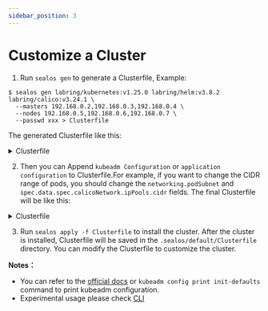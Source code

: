 ```yaml
---
sidebar_position: 3
---
```


# Customize a Cluster

1. Run `sealos gen` to generate a Clusterfile, Example:

```shell
$ sealos gen labring/kubernetes:v1.25.0 labring/helm:v3.8.2 labring/calico:v3.24.1 \
  --masters 192.168.0.2,192.168.0.3,192.168.0.4 \
  --nodes 192.168.0.5,192.168.0.6,192.168.0.7 \
  --passwd xxx > Clusterfile
```

The generated Clusterfile like this:

<details>
<summary>Clusterfile</summary>

```yaml
apiVersion: apps.sealos.io/v1beta1
kind: Cluster
metadata:
  creationTimestamp: null
  name: default
spec:
  hosts:
  - ips:
    - 192.168.0.2:22
    - 192.168.0.3:22
    - 192.168.0.4:22
    roles:
    - master
    - amd64
  - ips:
    - 192.168.0.5:22
    - 192.168.0.6:22
    - 192.168.0.7:22
    roles:
    - node
    - amd64
  image:
  - labring/kubernetes:v1.24.0
  - labring/calico:v3.24.1
  ssh:
    passwd: xxx
    pk: /root/.ssh/id_rsa
    port: 22
    user: root
status: {}
```

</details>

2. Then you can Append `kubeadm Configuration` or `application configuration` to Clusterfile.For example, if you want to change the CIDR range of pods, you should change the `networking.podSubnet` and `spec.data.spec.calicoNetwork.ipPools.cidr` fields. The final Clusterfile will be like this:

<details>
<summary>Clusterfile</summary>

```yaml
apiVersion: apps.sealos.io/v1beta1
kind: Cluster
metadata:
  creationTimestamp: null
  name: default
spec:
  hosts:
    - ips:
        - 192.168.0.2:22
        - 192.168.0.3:22
        - 192.168.0.4:22
      roles:
        - master
        - amd64
    - ips:
        - 192.168.0.5:22
        - 192.168.0.6:22
        - 192.168.0.7:22
      roles:
        - node
        - amd64
  image:
    - labring/kubernetes:v1.25.0
    - labring/helm:v3.8.2
    - labring/calico:v3.24.1
  ssh:
    passwd: xxx
    pk: /root/.ssh/id_rsa
    port: 22
    user: root
status: {}
---
apiVersion: kubeadm.k8s.io/v1beta2
kind: ClusterConfiguration
networking:
  podSubnet: 10.160.0.0/12
---
apiVersion: apps.sealos.io/v1beta1
kind: Config
metadata:
  name: calico
spec:
  path: charts/calico/values.yaml
  strategy: merge
  data: |
    installation:
      enabled: true
      kubernetesProvider: ""
      calicoNetwork:
        ipPools:
        - blockSize: 26
          cidr: 10.160.0.0/12
          encapsulation: IPIP
          natOutgoing: Enabled
          nodeSelector: all()
        nodeAddressAutodetectionV4:
          interface: "eth.*|en.*"
```

</details>

3. Run `sealos apply -f Clusterfile` to install the cluster. After the cluster is installed, Clusterfile will be saved in the `.sealos/default/Clusterfile` directory. You can modify the Clusterfile to customize the cluster.

**Notes：**

- You can refer to the [official docs](https://kubernetes.io/docs/reference/config-api/kubeadm-config.v1beta2/) or `kubeadm config print init-defaults` command to print kubeadm configuration.
- Experimental usage please check [CLI](https://www.sealos.io/docs/cli/apply#experimental)
